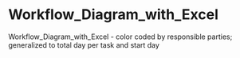 # Workflow_Diagram_with_Excel
Workflow_Diagram_with_Excel - color coded by responsible parties; generalized to total day per task and start day

